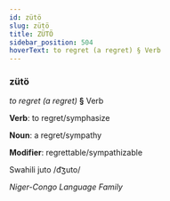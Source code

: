 ```yaml
---
id: zütö
slug: zütö
title: ZÜTÖ
sidebar_position: 504
hoverText: to regret (a regret) § Verb
---
```


### zütö

*to regret (a regret)* **§** Verb

**Verb**: to regret/symphasize

**Noun**: a regret/sympathy

**Modifier**: regrettable/sympathizable

Swahili juto /d͡ʒuto/

*Niger-Congo Language Family*